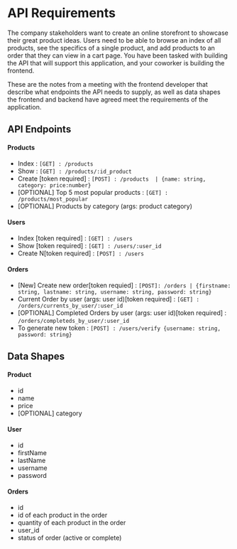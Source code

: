 # API Requirements
The company stakeholders want to create an online storefront to showcase their great product ideas. Users need to be able to browse an index of all products, see the specifics of a single product, and add products to an order that they can view in a cart page. You have been tasked with building the API that will support this application, and your coworker is building the frontend.

These are the notes from a meeting with the frontend developer that describe what endpoints the API needs to supply, as well as data shapes the frontend and backend have agreed meet the requirements of the application. 

## API Endpoints
#### Products
- Index : ``[GET] : /products``
- Show : ``[GET] : /products/:id_product``
- Create [token required] : ``[POST] : /products  | {name: string, category: price:number} ``
- [OPTIONAL] Top 5 most popular products :  ``[GET] : /products/most_popular``
- [OPTIONAL] Products by category (args: product category)

#### Users
- Index [token required] : ``[GET] : /users``
- Show [token required] : ``[GET] : /users/:user_id``
- Create N[token required] : ``[POST] : /users``

#### Orders
- [New] Create new order[token requied] : ``[POST]: /orders | {firstname: string, lastname: string, username: string, password: string}``
- Current Order by user (args: user id)[token required] : ``[GET] : /orders/currents_by_user/:user_id``
- [OPTIONAL] Completed Orders by user (args: user id)[token required] : ``/orders/completeds_by_user/:user_id``
- To generate new token : ``[POST] : /users/verify {username: string, password: string}``


## Data Shapes
#### Product
-  id
- name
- price
- [OPTIONAL] category

#### User
- id
- firstName
- lastName
- username
- password

#### Orders
- id
- id of each product in the order
- quantity of each product in the order
- user_id
- status of order (active or complete)

